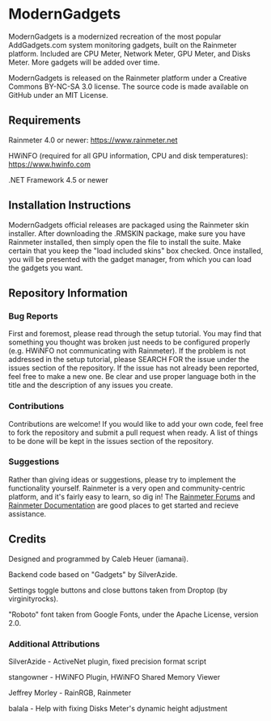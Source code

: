 # ModernGadgets
ModernGadgets is a modernized recreation of the most popular AddGadgets.com system monitoring gadgets, built on the Rainmeter platform. Included are CPU Meter, Network Meter, GPU Meter, and Disks Meter. More gadgets will be added over time.

ModernGadgets is released on the Rainmeter platform under a Creative Commons BY-NC-SA 3.0 license. The source code is made available on GitHub under an MIT License.

## Requirements
Rainmeter 4.0 or newer: https://www.rainmeter.net

HWiNFO (required for all GPU information, CPU and disk temperatures): https://www.hwinfo.com

.NET Framework 4.5 or newer

## Installation Instructions
ModernGadgets official releases are packaged using the Rainmeter skin installer. After downloading the .RMSKIN package, make sure you have Rainmeter installed, then simply open the file to install the suite. Make certain that you keep the "load included skins" box checked. Once installed, you will be presented with the gadget manager, from which you can load the gadgets you want.

## Repository Information
### Bug Reports
First and foremost, please read through the setup tutorial. You may find that something you thought was broken just needs to be configured properly (e.g. HWiNFO not communicating with Rainmeter). If the problem is not addressed in the setup tutorial, please SEARCH FOR the issue under the issues section of the repository. If the issue has not already been reported, feel free to make a new one. Be clear and use proper language both in the title and the description of any issues you create.

### Contributions
Contributions are welcome! If you would like to add your own code, feel free to fork the repository and submit a pull request when ready. A list of things to be done will be kept in the issues section of the repository.

### Suggestions
Rather than giving ideas or suggestions, please try to implement the functionality yourself. Rainmeter is a very open and community-centric platform, and it's fairly easy to learn, so dig in! The [Rainmeter Forums](https://forum.rainmeter.net) and [Rainmeter Documentation](https://docs.rainmeter.net) are good places to get started and recieve assistance.

## Credits
Designed and programmed by Caleb Heuer (iamanai).

Backend code based on "Gadgets" by SilverAzide.

Settings toggle buttons and close buttons taken from Droptop (by virginityrocks).

"Roboto" font taken from Google Fonts, under the Apache License, version 2.0.

### Additional Attributions

SilverAzide - ActiveNet plugin, fixed precision format script

stangowner - HWiNFO Plugin, HWiNFO Shared Memory Viewer

Jeffrey Morley - RainRGB, Rainmeter

balala - Help with fixing Disks Meter's dynamic height adjustment
